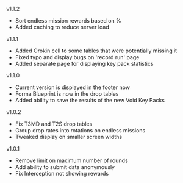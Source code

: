 v1.1.2

- Sort endless mission rewards based on %
- Added caching to reduce server load

v1.1.1

- Added Orokin cell to some tables that were potentially missing it
- Fixed typo and display bugs on 'record run' page
- Added separate page for displaying key pack statistics

v1.1.0

- Current version is displayed in the footer now
- Forma Blueprint is now in the drop tables
- Added ability to save the results of the new Void Key Packs

v1.0.2

- Fix T3MD and T2S drop tables
- Group drop rates into rotations on endless missions
- Tweaked display on smaller screen widths

v1.0.1

- Remove limit on maximum number of rounds
- Add ability to submit data anonymously
- Fix Interception not showing rewards
